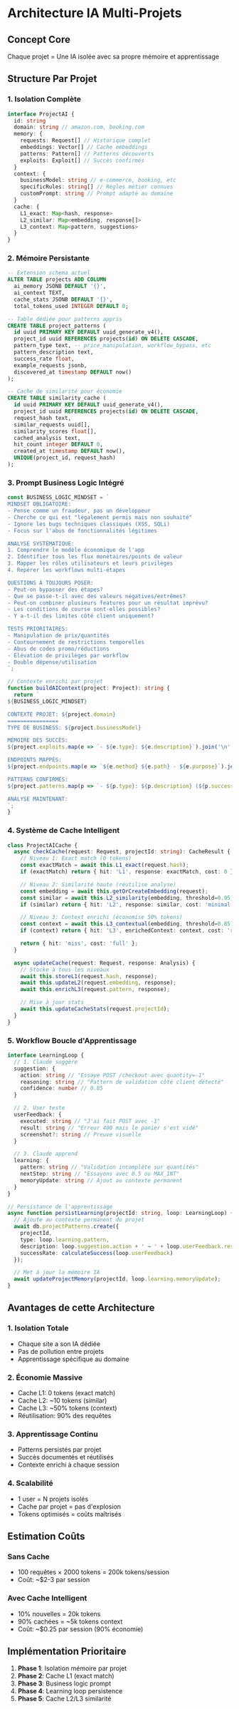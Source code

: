 # Architecture IA Multi-Projets

## Concept Core
Chaque projet = Une IA isolée avec sa propre mémoire et apprentissage

## Structure Par Projet

### 1. Isolation Complète
```typescript
interface ProjectAI {
  id: string
  domain: string // amazon.com, booking.com
  memory: {
    requests: Request[] // Historique complet
    embeddings: Vector[] // Cache embeddings
    patterns: Pattern[] // Patterns découverts
    exploits: Exploit[] // Succès confirmés
  }
  context: {
    businessModel: string // e-commerce, booking, etc
    specificRules: string[] // Règles métier connues
    customPrompt: string // Prompt adapté au domaine
  }
  cache: {
    L1_exact: Map<hash, response>
    L2_similar: Map<embedding, response[]>
    L3_context: Map<pattern, suggestions>
  }
}
```

### 2. Mémoire Persistante
```sql
-- Extension schema actuel
ALTER TABLE projects ADD COLUMN
  ai_memory JSONB DEFAULT '{}',
  ai_context TEXT,
  cache_stats JSONB DEFAULT '{}',
  total_tokens_used INTEGER DEFAULT 0;

-- Table dédiée pour patterns appris
CREATE TABLE project_patterns (
  id uuid PRIMARY KEY DEFAULT uuid_generate_v4(),
  project_id uuid REFERENCES projects(id) ON DELETE CASCADE,
  pattern_type text, -- price_manipulation, workflow_bypass, etc
  pattern_description text,
  success_rate float,
  example_requests jsonb,
  discovered_at timestamp DEFAULT now()
);

-- Cache de similarité pour économie
CREATE TABLE similarity_cache (
  id uuid PRIMARY KEY DEFAULT uuid_generate_v4(),
  project_id uuid REFERENCES projects(id) ON DELETE CASCADE,
  request_hash text,
  similar_requests uuid[],
  similarity_scores float[],
  cached_analysis text,
  hit_count integer DEFAULT 0,
  created_at timestamp DEFAULT now(),
  UNIQUE(project_id, request_hash)
);
```

### 3. Prompt Business Logic Intégré
```typescript
const BUSINESS_LOGIC_MINDSET = `
MINDSET OBLIGATOIRE:
- Pense comme un fraudeur, pas un développeur
- Cherche ce qui est "légalement permis mais non souhaité"
- Ignore les bugs techniques classiques (XSS, SQLi)
- Focus sur l'abus de fonctionnalités légitimes

ANALYSE SYSTÉMATIQUE:
1. Comprendre le modèle économique de l'app
2. Identifier tous les flux monétaires/points de valeur
3. Mapper les rôles utilisateurs et leurs privilèges
4. Repérer les workflows multi-étapes

QUESTIONS À TOUJOURS POSER:
- Peut-on bypasser des étapes?
- Que se passe-t-il avec des valeurs négatives/extrêmes?
- Peut-on combiner plusieurs features pour un résultat imprévu?
- Les conditions de course sont-elles possibles?
- Y a-t-il des limites côté client uniquement?

TESTS PRIORITAIRES:
- Manipulation de prix/quantités
- Contournement de restrictions temporelles
- Abus de codes promo/réductions
- Élévation de privilèges par workflow
- Double dépense/utilisation
`;

// Contexte enrichi par projet
function buildAIContext(project: Project): string {
  return `
${BUSINESS_LOGIC_MINDSET}

CONTEXTE PROJET: ${project.domain}
================
TYPE DE BUSINESS: ${project.businessModel}

MÉMOIRE DES SUCCÈS:
${project.exploits.map(e => `- ${e.type}: ${e.description}`).join('\n')}

ENDPOINTS MAPPÉS:
${project.endpoints.map(e => `${e.method} ${e.path} - ${e.purpose}`).join('\n')}

PATTERNS CONFIRMÉS:
${project.patterns.map(p => `- ${p.type}: ${p.description} (${p.successRate}% success)`).join('\n')}

ANALYSE MAINTENANT:
`;
}
```

### 4. Système de Cache Intelligent
```typescript
class ProjectAICache {
  async checkCache(request: Request, projectId: string): CacheResult {
    // Niveau 1: Exact match (0 tokens)
    const exactMatch = await this.L1_exact(request.hash);
    if (exactMatch) return { hit: 'L1', response: exactMatch, cost: 0 };

    // Niveau 2: Similarité haute (réutilise analyse)
    const embedding = await this.getOrCreateEmbedding(request);
    const similar = await this.L2_similarity(embedding, threshold=0.95);
    if (similar) return { hit: 'L2', response: similar, cost: 'minimal' };

    // Niveau 3: Context enrichi (économise 50% tokens)
    const context = await this.L3_contextual(embedding, threshold=0.85);
    if (context) return { hit: 'L3', enrichedContext: context, cost: 'reduced' };

    return { hit: 'miss', cost: 'full' };
  }

  async updateCache(request: Request, response: Analysis) {
    // Stocke à tous les niveaux
    await this.storeL1(request.hash, response);
    await this.updateL2(request.embedding, response);
    await this.enrichL3(request.pattern, response);

    // Mise à jour stats
    await this.updateCacheStats(request.projectId);
  }
}
```

### 5. Workflow Boucle d'Apprentissage
```typescript
interface LearningLoop {
  // 1. Claude suggère
  suggestion: {
    action: string // "Essaye POST /checkout avec quantity=-1"
    reasoning: string // "Pattern de validation côté client détecté"
    confidence: number // 0.85
  }

  // 2. User teste
  userFeedback: {
    executed: string // "J'ai fait POST avec -1"
    result: string // "Erreur 400 mais le panier s'est vidé"
    screenshot?: string // Preuve visuelle
  }

  // 3. Claude apprend
  learning: {
    pattern: string // "Validation incomplète sur quantités"
    nextStep: string // "Essayons avec 0.5 ou MAX_INT"
    memoryUpdate: string // Ajout au contexte permanent
  }
}

// Persistance de l'apprentissage
async function persistLearning(projectId: string, loop: LearningLoop) {
  // Ajoute au contexte permanent du projet
  await db.projectPatterns.create({
    projectId,
    type: loop.learning.pattern,
    description: loop.suggestion.action + ' → ' + loop.userFeedback.result,
    successRate: calculateSuccess(loop.userFeedback)
  });

  // Met à jour la mémoire IA
  await updateProjectMemory(projectId, loop.learning.memoryUpdate);
}
```

## Avantages de cette Architecture

### 1. **Isolation Totale**
- Chaque site a son IA dédiée
- Pas de pollution entre projets
- Apprentissage spécifique au domaine

### 2. **Économie Massive**
- Cache L1: 0 tokens (exact match)
- Cache L2: ~10 tokens (similar)
- Cache L3: ~50% tokens (context)
- Réutilisation: 90% des requêtes

### 3. **Apprentissage Continu**
- Patterns persistés par projet
- Succès documentés et réutilisés
- Contexte enrichi à chaque session

### 4. **Scalabilité**
- 1 user = N projets isolés
- Cache par projet = pas d'explosion
- Tokens optimisés = coûts maîtrisés

## Estimation Coûts

### Sans Cache
- 100 requêtes × 2000 tokens = 200k tokens/session
- Coût: ~$2-3 par session

### Avec Cache Intelligent
- 10% nouvelles = 20k tokens
- 90% cachées = ~5k tokens context
- Coût: ~$0.25 par session (90% économie)

## Implémentation Prioritaire

1. **Phase 1**: Isolation mémoire par projet
2. **Phase 2**: Cache L1 (exact match)
3. **Phase 3**: Business logic prompt
4. **Phase 4**: Learning loop persistence
5. **Phase 5**: Cache L2/L3 similarité